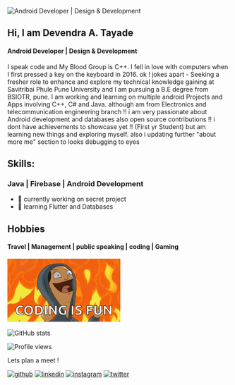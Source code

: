 
![Android Developer | Design & Development](https://media-exp1.licdn.com/dms/image/C4D16AQHxaujzPxY4Mw/profile-displaybackgroundimage-shrink_350_1400/0/1658086933448?e=1666224000&v=beta&t=fuXd2Cw_-Pnbjn8Kk-UiQtsa4PhH49MYjx41-05s_cQ)

## Hi, I am Devendra A. Tayade
#### Android Developer | Design & Development

I speak code and My Blood Group is C++. I fell in love with computers when I first pressed a key on the keyboard in 2016.
ok ! jokes apart - Seeking a fresher role to enhance and explore my technical knowledge gaining at Savitribai Phule Pune University 
and I am pursuing a B.E degree from BSIOTR, pune.
I am working and learning on multiple android Projects and Apps involving C++, C# and Java.
although am from Electronics and telecommunication engineering branch !!
i am very passionate about Android development and databases also open source contributions !!
i dont have achievements to showcase yet !! (First yr Student) but am learning new things and exploring myself.
also i updating further "about more me" section to looks debugging to eyes

## Skills:

### Java | Firebase | Android Development 

- 🔭 currently working on secret project  
- 🌱 learning Flutter and Databases 

## Hobbies 

#### Travel | Management | public speaking | coding | Gaming 

<img src="https://github.com/devtayade/devtayade/blob/main/codegif.gif" width="256" />
 

![GitHub stats](https://github-readme-stats.vercel.app/api?username=devtayade&show_icons=true)  

![Profile views](https://gpvc.arturio.dev/devtayade)  

Lets plan a meet !

[<img src='https://cdn.jsdelivr.net/npm/simple-icons@3.0.1/icons/github.svg' alt='github' height='40'>](https://github.com/devtayade) [<img src='https://cdn.jsdelivr.net/npm/simple-icons@3.0.1/icons/linkedin.svg' alt='linkedin' height='40'>](https://www.linkedin.com/in/devendra-tayade-752833204/) 
[<img src='https://cdn.jsdelivr.net/npm/simple-icons@3.0.1/icons/instagram.svg' alt='instagram' height='40'>](https://www.instagram.com/mr.devtayade/)
[<img src='https://cdn.jsdelivr.net/npm/simple-icons@3.0.1/icons/twitter.svg' alt='twitter' height='40'>](https://twitter.com/TayadeDev) 
